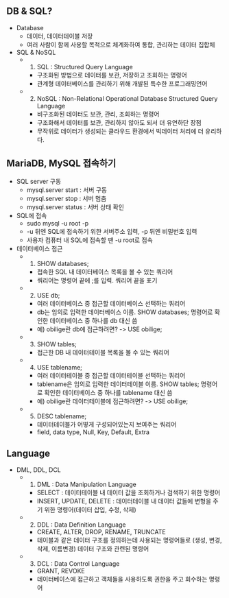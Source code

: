 ## DB & SQL?
+ Database
    - 데이터, 데이터테이블 저장
    - 여러 사람이 함께 사용할 목적으로 체계화하여 통합, 관리하는 데이터 집합체
+ SQL & NoSQL
    - 1. SQL : Structured Query Language
        * 구조화된 방법으로 데이터를 보관, 저장하고 조회하는 명령어
        * 관계형 데이터베이스를 관리하기 위해 개발된 특수한 프로그래밍언어
    - 2. NoSQL : Non-Relational Operational Database Structured Query Language
        * 비구조화된 데이터도 보관, 관리, 조회하는 명령어
        * 구조화해서 데이터를 보관, 관리하지 않아도 되서 더 유연하단 장점
        * 무작위로 데이터가 생성되는 클라우드 환경에서 빅데이터 처리에 더 유리하다.

## MariaDB, MySQL  접속하기
+ SQL server 구동
    - mysql.server start : 서버 구동
    - mysql.server stop : 서버 멈춤
    - mysql.server status : 서버 상태 확인
+ SQL에 접속
    - sudo mysql -u root -p
    - -u 뒤엔 SQL에 접속하기 위한 서버주소 입력, -p 뒤엔 비밀번호 입력
    - 사용자 컴퓨터 내 SQL에 접속할 땐 -u root로 접속
+ 데이터베이스 접근
    - 1. SHOW databases;
        * 접속한 SQL 내 데이터베이스 목록을 볼 수 있는 쿼리어
        * 쿼리어는 명령어 끝에 ;를 입력. 쿼리어 끝을 표기
    - 2. USE db;
        * 여러 데이터베이스 중 접근할 데이터베이스 선택하는 쿼리어
        * db는 임의로 입력한 데이터베이스 이름. SHOW databases; 명령어로 확인한 데이터베이스 중 하나를 db 대신 씀
        * 예) obilige란 db에 접근하려면? -> USE obilige;
    - 3. SHOW tables;
        * 접근한 DB 내 데이터테이블 목록을 볼 수 있는 쿼리어
    - 4. USE tablename;
        * 여러 데이터테이블 중 접근할 데이터테이블 선택하는 쿼리어
        * tablename은 임의로 입력한 데이터테이블 이름. SHOW tables; 명령어로 확인한 데이터베이스 중 하나를 tablename 대신 씀
        * 예) obilige란 데이터테이블에 접근하려면? -> USE obilige;
    - 5. DESC tablename;
        * 데이터테이블가 어떻게 구성되어있는지 보여주는 쿼리어
        * field, data type, Null, Key, Default, Extra

## Language
+ DML, DDL, DCL
    - 1. DML : Data Manipulation Language
        * SELECT : 데이터테이블 내 데이터 값을 조회하거나 검색하기 위한 명령어
        * INSERT, UPDATE, DELETE : 데이터테이블 내 데이터 값들에 변형을 주기 위한 명령어(데이터 삽입, 수정, 삭제)
    - 2. DDL : Data Definition Language
        * CREATE, ALTER, DROP, RENAME, TRUNCATE
        * 테이블과 같은 데이터 구조를 정의하는데 사용되는 명령어들로 (생성, 변경, 삭제, 이름변경) 데이터 구조와 관련된 명령어
    - 3. DCL : Data Control Language
        * GRANT, REVOKE
        * 데이터베이스에 접근하고 객체들을 사용하도록 권한을 주고 회수하는 명령어